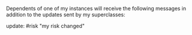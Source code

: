 Dependents of one of my instances will receive the following messages in addition to the updates sent by my superclasses:

update: #risk			"my risk changed"

